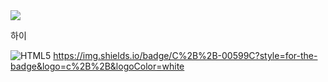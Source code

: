 <img src="https://capsule-render.vercel.app/api?type=wave&color=auto&height=300&section=header&text=capsule%20render&fontSize=90" />




하이

![HTML5](https://img.shields.io/badge/C-00599C?style=for-the-badge&logo=c&logoColor=white)
https://img.shields.io/badge/C%2B%2B-00599C?style=for-the-badge&logo=c%2B%2B&logoColor=white
